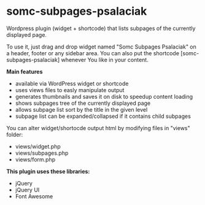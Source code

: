 somc-subpages-psalaciak
=======================

Wordpress plugin (widget + shortcode) that lists subpages of the currently displayed page.


To use it, just drag and drop widget named "Somc Subpages Psalaciak" on a header, footer or any sidebar area. You can also put the shortcode [somc-subpages-psalaciak] whenever You like in your content.


**Main features**
- available via WordPress widget or shortcode
- uses views files to easly manipulate output
- generates thumbnails and saves it on disk to speedup content loading
- shows subpages tree of the currently displayed page
- allows subpage list sort by the title in the given level
- subpage list can be expanded/collapsed if it contains child subpages


You can alter widget/shortocde output html by modifying files in "views" folder:
- views/widget.php
- views/subpages.php
- views/form.php


**This plugin uses these libraries:**
- jQuery
- jQuery UI
- Font Awesome
